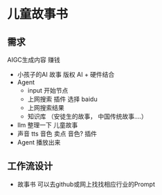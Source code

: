 # 儿童故事书

## 需求
AIGC生成内容 赚钱
- 小孩子的AI 故事   版权 
  AI + 硬件结合
- Agent
  - input 开始节点
  - 上网搜索    插件    选择    baidu
  - 上网搜索结果
  - 知识库 （安徒生的故事， 中国传统故事....）
- llm 整理一下 儿童故事
- 声音      tts     音色    卖点    音色?  插件
- Agent 播放出来

## 工作流设计
- 故事书
  可以去github或网上找找相应行业的Prompt